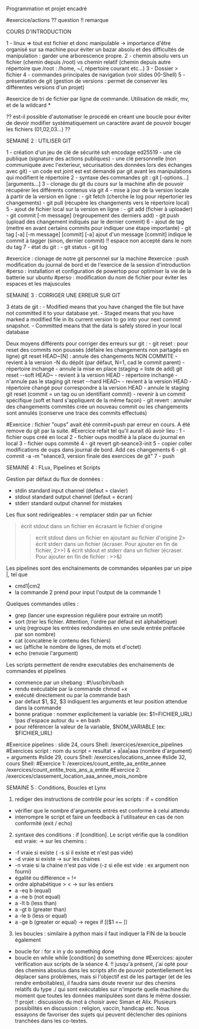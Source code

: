 Programmation et projet encadré

#exercice/actions
?? question
!! remarque

COURS D'INTRODUCTION

1 - linux => tout est fichier et donc manipulable
    -> importance d'être organisé sur sa machine pour éviter un bazar absolu et des difficultés de manipulation : garder une arborescence propre.
2 - chemin absolu vers un fichier (chemin depuis /root)
vs chemin relatif (chemin depuis autre répertoire que /root : /home, ~/, répertoire courant etc...)
3 - Dossier > fichier
4 - commandes principales de navigation (voir slides 00-Shell)
5 - présentation de git (gestion de versions : permet de conserver les différentes versions d'un projet)

#exercice de tri de fichier par ligne de commande. Utilisation de mkdir, mv, et de la wildcard *

?? est-il possible d'automatiser le procédé en créant une boucle pour éviter de devoir modifier systématiquement un caractère avant de pouvoir bouger les fichiers (01,02,03...) ??


SEMAINE 2 : UTILISER GIT

1 - création d'un jeu de clé de sécurité ssh encodage ed25519
    - une clé publique (signature des actions publiques)
    - une clé personnelle (non communiquée avec l'exterieur, sécurisation des données lors des échanges avec git)
    - un code est joint est est demandé par git avant les manipulations qui modifient le répertoire
2 - syntaxe des commandes git : git <sous commande> [-options...] [arguments...]
3 - clonage du git du cours sur la machine afin de pouvoir récupérer les différents contenus via git
4 - mise à jour de la version locale à partir de la version en ligne :
    - git fetch (cherche le log pour répertorier les changements)
    - git pull (récupère les changements vers le répertoire local)
5 - ajout de fichier local sur la version en ligne :
    - git add (fichier à uploader)
    - git commit [-m message] (regroupement des derniers add)
    - git push (upload des changement indiqués par le dernier commit)
6 - ajout de tag (mettre en avant certains commits pour indiquer une étape importante)
    - git tag [-a] [-m message] <tagname> [commit]
    [-a] ajout d'un message
    [commit] indique le commit à tagger (sinon, dernier commit)
!! espace non accepté dans le nom du tag
7 - état du git :
    - git status
    - git log

#exercice : clonage de notre git personnel sur la machine
#exercice : push modification du journal de bord et de l'exercice de la session d'introduction
#perso : installation et configuration de powertop pour optimiser la vie de la batterie sur ubuntu
#perso : modification du nom de fichier pour éviter les espaces et les majuscules

SEMAINE 3 : CORRIGER UNE ERREUR SUR GIT

3 états de git :
    - Modified means that you have changed the file but have not committed it to your database yet.
    - Staged means that you have marked a modified file in its current version to go into your next commit snapshot.
    - Committed means that the data is safely stored in your local database

Deux moyens différents pour corriger des erreurs sur git :
    - git reset : pour reset des commits non poussés (défaire les changements non partagés en ligne)
            git reset HEAD~[N] :    annule des changements NON COMMITE
            - revient à la version -N du dépôt (par défaut, N=1, cad le commit parent)
            - répertoire inchangé
            - annule la mise en place (staging = liste de add)
            git reset --soft HEAD~
            - revient à la version HEAD
            - répertoire inchangé
            - n'annule pas le staging
            git reset --hard HEAD~
            - revient à la version HEAD
            - répertoire changé pour correspondre à la version HEAD
            - annule le staging
            git reset <commit> (commit = un tag ou un identifiant commit)
            - revenir à un commit spécifique (soft et hard s'appliquent de la même façon)
    - git revert <commit> : annuler des changements commités
    crée un nouveau commit ou les changements sont annulés (conserve une trace des commits effectués)

#Exercice : fichier "oups" avait été commit+push par erreur en cours. A été remove du git par la suite.
#Exercice refait tel qu'il aurait dû avoir lieu :
1 - fichier oups créé en local
2 - fichier oups modifié à la place du journal en local
3 - fichier oups commité
4 - git revert git-seance3-init
5 - copier coller modifications de oups dans journal de bord. Add ces changements
6 - git commit -a -m "séance3, version finale des exercices de git"
7 - push


SEMAINE 4 : FLux,  Pipelines et Scripts

Gestion par défaut du flux de données :
- stdin		standard input channel (defaut = clavier)
- stdout	standard output channel (defaut = écran)
- stderr	standard output channel for mistakes

Les flux sont redirigeables :
<	remplacer stdin par un fichier
>	écrit stdout dans un fichier en écrasant le fichier d'origine
>>	ecrit stdout dans un fichier en ajoutant au fichier d'origine
2>	écrit stderr dans un fichier (écraser. Pour ajouter en fin de fichier, 2>>)
>&	écrit stdout et stderr dans un fichier (écraser. Pour ajouter en fin de fichier : >>&)

Les pipelines sont des enchainements de commandes séparées par un pipe |, tel que
- cmd1|cm2
- la commande 2 prend pour input l'output de la commande 1

Quelques commandes utiles :
- grep (lancer une expression régulière pour extraire un motif)
- sort (trier les fichier. Attention, l'ordre par défaut est alphabétique)
- uniq (regroupe les entrées redondantes en une seule entrée préfacée par son nombre)
- cat (concatène le contenu des fichiers)
- wc (affiche le nombre de lignes, de mots et d'octet)
- echo (renvoie l'argument)


Les scripts permettent de rendre executables des enchainements de commandes et pipelines
- commence par un shebang : #!/usr/bin/bash
- rendu exécutable par la commande chmod +x
- exécuté directement ou par la commande bash
- par defaut $1, $2, $3 indiquent les arguments et leur position attendue dans la commande
- bonne pratique : nommer explicitement la variable (ex: $1=FICHIER_URL)
!pas d'espace autour du = en bash
- pour référencer la valeur de la variable, $NOM_VARIABLE (ex: $FICHIER_URL)

#Exercice pipelines : slide 24, cours Shell: /exercices/exercice_pipelines
#Exercices script : nom du script = resultat + a|aa|aaa (nombre d'argument) + arguments
#slide 29, cours Shell: /exercices/locations_annee
#slide 32, cours Shell:
#Exercice 1: /exercices/count_entite_aa_entite_annee	/exercices/count_entite_trois_ans_a_entite
#Exercice 2: /exercices/classement_location_aaa_annee_mois_nombre  


SEMAINE 5 : Conditions, Boucles et Lynx

1) rediger des instructions de contrôle pour les scripts : if + condition
- vérifier que le nombre d'arguments entrés est conforme à celui attendu
- interrompre le script et faire un feedback à l'utilisateur en cas de non conformité (exit / echo)
2) syntaxe des conditions : if [condition]. Le script vérifie que la condition est vraie:
-> sur les chemins :
- -f <fichier> vraie si <fichier> existe ( -s si il existe et n'est pas vide)
- -d <dossier> vraie si <dossier> existe
-> sur les chaines
- -n <chaine> vraie si la chaine n'est pas vide (-z si elle est vide : ex argument non fourni)
- égalité ou différence = !=
- ordre alphabétique > <
-> sur les entiers
- a -eq b (equal)
- a -ne	b (not equal)
- a -lt b (less than)
- a -gt b (greater than)
- a -le b (less or equal)
- a -ge	b (greater or equal)
-> regex
if [[$1 =~ <regex> ]]
3) les boucles : similaire à python mais il faut indiquer la FIN de la boucle également
- boucle for :
for x in y
do
	something
done
- boucle en while
while [condition]
do
	something
done
#Exercices: ajouter vérification aux scripts de la séance 4.
!! jusqu'à présent, j'ai opté pour des chemins absolus dans les scripts afin de pouvoir potentiellement les déplacer sans problèmes, mais si l'objectif est de les partager (et de les rendre emboitables), il faudra sans doute revenir sur des chemins relatifs du type ./ qui sont exécutables sur n'importe quelle machine du moment que toutes les données manipulées sont dans le même dossier.
!! projet : discussion du mot à choisir avec Siman et Alix. Plusieurs possibilités en discussion : religion, vaccin, handicap etc. Nous essayons de favoriser des sujets qui peuvent déclencher des opinions tranchées dans les co-textes.



